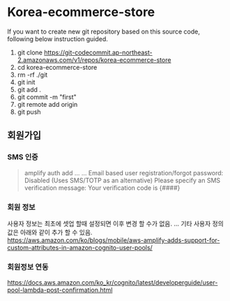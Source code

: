 # Korea-ecommerce-store  



If you want to create new git repository based on this source code, following below instruction guided.

1. git clone https://git-codecommit.ap-northeast-2.amazonaws.com/v1/repos/korea-ecommerce-store
2. cd korea-ecommerce-store
3. rm -rf ./git
4. git init
5. git add .
6. git commit -m "first"
7. git remote add origin <new git repositry>
8. git push





## 회원가입

### SMS 인증
> amplify auth add
...
...
 Email based user registration/forgot password: Disabled (Uses SMS/TOTP as an alternative)
 Please specify an SMS verification message: Your verification code is {####}


### 회원 정보
사용자 정보는 최초에 셋업 할때 설정되면 이후 변경 할 수가 없음.
... 
기타 사용자 정의 값은 아래와 같이 추가 할 수 있음.
https://aws.amazon.com/ko/blogs/mobile/aws-amplify-adds-support-for-custom-attributes-in-amazon-cognito-user-pools/

### 회원정보 연동

https://docs.aws.amazon.com/ko_kr/cognito/latest/developerguide/user-pool-lambda-post-confirmation.html
